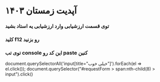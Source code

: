 # آپدیت زمستان ۱۴۰۳
### توی قسمت ارزشیابی وارد ارزشیابی یه استاد بشید
### کلید f12 رو بزنید
### توی تب console این کد رو paste کنین


document.querySelectorAll('input[title="خیلی خوب"]').forEach(el => el.click()); 
document.querySelector("#requestForm > span:nth-child(8) > input").click()

